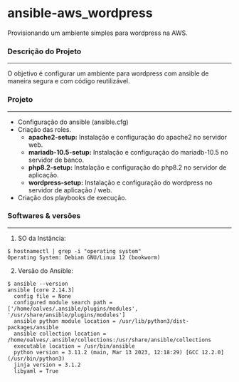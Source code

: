 # ansible-aws_wordpress
Provisionando um ambiente simples para wordpress na AWS.

### Descrição do Projeto
---

O objetivo é configurar um ambiente para wordpress com ansible de maneira segura e com código reutilizável.

###  Projeto
---

* Configuração do ansible (ansible.cfg)
* Criação das roles.
  * **apache2-setup:** Instalação e configuração do apache2 no servidor web.
  * **mariadb-10.5-setup:** Instalação e configuração do mariadb-10.5 no servidor de banco.
  * **php8.2-setup:** Instalação e configuração do php8.2 no servidor de aplicação.
  * **wordpress-setup:** Instalação e configuração do wordpress no servidor de aplicação / web.
* Criação dos playbooks de execução.

### Softwares & versões
---

1. SO da Instância:
```
$ hostnamectl | grep -i "operating system"
Operating System: Debian GNU/Linux 12 (bookworm)
```

2. Versão do Ansible:
```
$ ansible --version
ansible [core 2.14.3]
  config file = None
  configured module search path = ['/home/oalves/.ansible/plugins/modules', '/usr/share/ansible/plugins/modules']
  ansible python module location = /usr/lib/python3/dist-packages/ansible
  ansible collection location = /home/oalves/.ansible/collections:/usr/share/ansible/collections
  executable location = /usr/bin/ansible
  python version = 3.11.2 (main, Mar 13 2023, 12:18:29) [GCC 12.2.0] (/usr/bin/python3)
  jinja version = 3.1.2
  libyaml = True
```